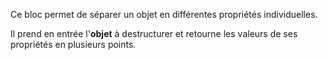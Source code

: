 Ce bloc permet de séparer un objet en différentes propriétés individuelles.

Il prend en entrée l'**objet** à destructurer et retourne les valeurs de ses propriétés en plusieurs points.